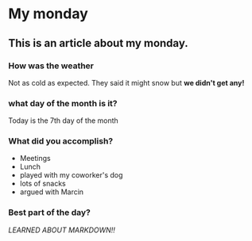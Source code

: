 ﻿# My monday
## This is an article about my monday.

### How was the weather
Not as cold as expected. They said it might snow but **we didn't get any!**

### what day of the month is it?
Today is the 7th day of the month

### What did you accomplish?
* Meetings
* Lunch
* played with my coworker's dog
* lots of snacks
* argued with Marcin

### Best part of the day?
_LEARNED ABOUT MARKDOWN!!_



